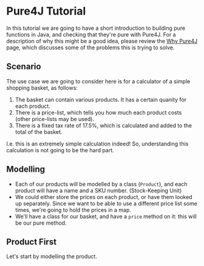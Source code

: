 Pure4J Tutorial
===============

In this tutorial we are going to have a short introduction to building pure functions in Java, and checking that they're
pure with Pure4J.  For a description of why this might be a good idea, please review the [Why Pure4J](impetus.md) page, which 
discusses some of the problems this is trying to solve.

Scenario
--------

The use case we are going to consider here is for a calculator of a simple shopping basket, as follows:

1. The basket can contain various products.  It has a certain quanity for each product.
2. There is a price-list, which tells you how much each product costs (other price-lists may be used).
3. There is a fixed tax rate of 17.5%, which is calculated and added to the total of the basket.

I.e. this is an extremely simple calculation indeed!  So, understanding this calculation is not going to be the hard part.

Modelling
---------

* Each of our products will be modelled by a class (`Product`),  and each product will have a name and a SKU number. (Stock-Keeping Unit)
* We could either store the prices on each product, or have them looked up separately.  Since we want to be able to use a different price list some
times, we're going to hold the prices in a map.
* We'll have a class for our basket, and have a `price` method on it:  this will be our pure method. 

Product First
-------------

Let's start by modelling the product.





